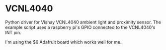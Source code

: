 # VCNL4040
Python driver for Vishay VCNL4040 ambient light and proximity sensor. The example script uses a raspberry pi's GPIO connected to the VCNL4040's INT pin. 

I'm using the $6 Adafruit board which works well for me.
